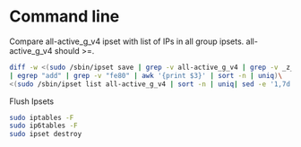 # Command line

Compare all-active_g_v4 ipset with list of IPs in all group ipsets.  all-active_g_v4 should >=.

```bash
diff -w <(sudo /sbin/ipset save | grep -v all-active_g_v4 | grep -v _z_ \
| egrep "add" | grep -v "fe80" | awk '{print $3}' | sort -n | uniq)\
<(sudo /sbin/ipset list all-active_g_v4 | sort -n | uniq| sed -e '1,7d') | egrep "<|>"
```

Flush Ipsets

```bash
sudo iptables -F
sudo ip6tables -F
sudo ipset destroy
```
